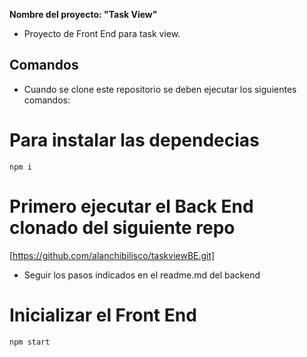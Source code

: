 
**Nombre del proyecto: "Task View"**

- Proyecto de Front End para task view.


## **Comandos**

- Cuando se clone este repositorio se deben ejecutar los siguientes comandos:
# ****Para instalar las dependecias****
`npm i`
# ****Primero ejecutar el Back End clonado del siguiente repo****
[https://github.com/alanchibilisco/taskviewBE.git]
- Seguir los pasos indicados en el readme.md del backend
# ****Inicializar el Front End****
`npm start`